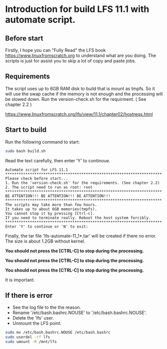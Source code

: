 # Introduction for build LFS 11.1 with automate script.

## Before start
Firstly, I hope you can "Fully Read" the LFS book https://www.linuxfromscratch.org to understand what are you doing.
The scripts is just for assist you to skip a lot of copy and paste jobs.

## Requirements
The script uses up to 6GB RAM disk to build that is mount as tmpfs. So it will use the swap cache if the memory is not enough and the processing will be slowed down.
Run the version-check.sh for the requirment. ( See chapter 2.2 )

https://www.linuxfromscratch.org/lfs/view/11.1/chapter02/hostreqs.html
## Start to build

Run the following command to start:
``` bash
sudo bash build.sh
```

Read the text carefully, then enter 'Y' to continoue.
```
Automate script for LFS 11.1
**********************************************************************
Please check before start...
1. Run the 'version-check.sh' for the requirements. (See chapter 2.2)
2. The script need to run as root: root
**********************************************************************
BE ATTENTION!!! BE ATTENTION!!! BE ATTENTION!!!
**********************************************************************
The scripts may take more than few hours.
It takes up to about 6GB memories(tmpfs).
You cannot stop it by pressing [Ctrl-c].
If you need to terminate really. Reboot the host system forcibly.
**********************************************************************
Enter 'Y' to continue or 'N' to exit: 
```
Finally, the tar file 'lfs-automate-11_1*.tar' will be created if there no error.
The size is about 1.2GB without kernel.

**You should not press the [CTRL-C] to stop during the processing.**

**You should not press the [CTRL-C] to stop during the processing.**

**You should not press the [CTRL-C] to stop during the processing.**

It is important.

## If there is error
- See the log file to the the reason.
- Rename '/etc/bash.bashrc.NOUSE' to '/etc/bash.bashrc.NOUSE'.
- Delete the 'lfs' user.
- Unmount the LFS point.
``` bash
sudo mv /etc/bash.bashrc.NOUSE /etc/bash.bashrc
sudo userdel -rf lfs
sudo umount -R /mnt/lfs
```
